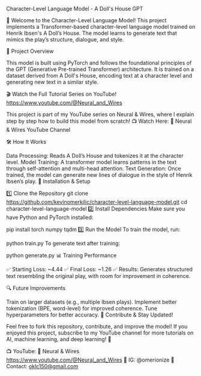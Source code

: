 Character-Level Language Model - A Doll's House GPT

🚀 Welcome to the Character-Level Language Model! This project implements a Transformer-based character-level language model trained on Henrik Ibsen's A Doll’s House. The model learns to generate text that mimics the play’s structure, dialogue, and style.

📜 Project Overview

This model is built using PyTorch and follows the foundational principles of the GPT (Generative Pre-trained Transformer) architecture. It is trained on a dataset derived from A Doll's House, encoding text at a character level and generating new text in a similar style.

🎬 Watch the Full Tutorial Series on YouTube!
https://www.youtube.com/@Neural_and_Wires

This project is part of my YouTube series on Neural & Wires, where I explain step by step how to build this model from scratch!
📺 Watch Here: 🔗 Neural & Wires YouTube Channel

🛠 How It Works

Data Processing: Reads A Doll’s House and tokenizes it at the character level.
Model Training: A transformer model learns patterns in the text through self-attention and multi-head attention.
Text Generation: Once trained, the model can generate new lines of dialogue in the style of Henrik Ibsen’s play.
📝 Installation & Setup

1️⃣ Clone the Repository
git clone https://github.com/kevinomerkilic/character-level-language-model.git
cd character-level-language-model
2️⃣ Install Dependencies
Make sure you have Python and PyTorch installed:

pip install torch numpy tqdm
3️⃣ Run the Model
To train the model, run:

python train.py
To generate text after training:

python generate.py
📊 Training Performance

✅ Starting Loss: ~4.44
✅ Final Loss: ~1.26
✅ Results: Generates structured text resembling the original play, with room for improvement in coherence.

🔍 Future Improvements

Train on larger datasets (e.g., multiple Ibsen plays).
Implement better tokenization (BPE, word-level) for improved coherence.
Tune hyperparameters for better accuracy.
📢 Contribute & Stay Updated!

Feel free to fork this repository, contribute, and improve the model! If you enjoyed this project, subscribe to my YouTube channel for more tutorials on AI, machine learning, and deep learning! 🚀

📺 YouTube: 🔗 Neural & Wires https://www.youtube.com/@Neural_and_Wires
💬 IG: @omerionize
📧 Contact: oklc150@gmail.com
